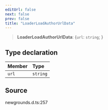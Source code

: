 ```yaml
---
editUrl: false
next: false
prev: false
title: "LoaderLoadAuthorUrlData"
---
```


> **LoaderLoadAuthorUrlData**: \{`url`: `string`;  }

## Type declaration

| Member | Type |
| :------ | :------ |
| `url` | `string` |

## Source

newgrounds.d.ts:257
